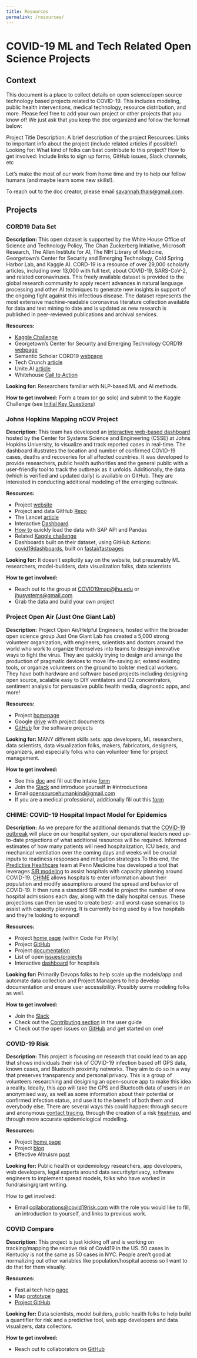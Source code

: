 ```yaml
---
title: Resources
permalink: /resources/
---
```


# COVID-19 ML and Tech Related Open Science Projects

## Context

This document is a place to collect details on open science/open source technology based projects related to COVID-19. This includes modeling, public health interventions, medical technology, resource distribution, and more. Please feel free to add your own project or other projects that you know of! We just ask that you keep the doc organized and follow the format below:

Project Title
Description: A brief description of the project
Resources: Links to important info about the project (include related articles if possible!)
Looking for: What kind of folks can best contribute to this project?
How to get involved: Include links to sign up forms, GitHub issues, Slack channels, etc

Let’s make the most of our work from home time and try to help our fellow humans (and maybe learn some new skills!). 

To reach out to the doc creator, please email savannah.thais@gmail.com.

## Projects

### CORD19 Data Set

**Description:** This open dataset is supported by the White House Office of Science and Technology Policy, The Chan Zuckerberg Initiative, Microsoft Research, The Allen Institute for AI, The NIH Library of Medicine, Georgetown’s Center for Security and Emerging Technology, Cold Spring Harbor Lab, and Kaggle AI. CORD-19 is a resource of over 29,000 scholarly articles, including over 13,000 with full text, about COVID-19, SARS-CoV-2, and related coronaviruses. This freely available dataset is provided to the global research community to apply recent advances in natural language processing and other AI techniques to generate new insights in support of the ongoing fight against this infectious disease. The dataset represents the most extensive machine-readable coronavirus literature collection available for data and text mining to date and is updated as new research is published in peer-reviewed publications and archival services.

**Resources:**
  * [Kaggle Challenge](https://www.kaggle.com/allen-institute-for-ai/CORD-19-research-challenge)
  * Georgetown’s Center for Security and Emerging Technology CORD19 [webpage](http://cset.georgetown.edu/covid-19-open-research-dataset-cord-19/)
  * Semantic Scholar CORD19 [webpage](https://pages.semanticscholar.org/coronavirus-research)
  * Tech Crunch [article](https://techcrunch.com/2020/03/16/coronavirus-machine-learning-cord-19-chan-zuckerberg-ostp/)
  * Unite.AI [article](https://www.unite.ai/open-data-set-on-covid-19-released-for-machine-learning/)
  * Whitehouse [Call to Action](https://www.whitehouse.gov/briefings-statements/call-action-tech-community-new-machine-readable-covid-19-dataset/)

**Looking for:** Researchers familiar with NLP-based ML and AI methods.

**How to get involved:** 
Form a team (or go solo) and submit to the Kaggle Challenge (see [Initial Key Questions](https://www.kaggle.com/allen-institute-for-ai/CORD-19-research-challenge/tasks))

### Johns Hopkins Mapping nCOV Project

**Description:** This team has developed an [interactive web-based dashboard](https://www.arcgis.com/apps/opsdashboard/index.html#/bda7594740fd40299423467b48e9ecf6) hosted by the Center for Systems Science and Engineering (CSSE) at Johns Hopkins University, to visualize and track reported cases in real-time. The dashboard illustrates the location and number of confirmed COVID-19 cases, deaths and recoveries for all affected countries. It was developed to provide researchers, public health authorities and the general public with a user-friendly tool to track the outbreak as it unfolds. Additionally, the data (which is verified and updated daily) is available on GitHub. They are interested in conducting additional modeling of the emerging outbreak.

**Resources:**
  * Project [website](https://systems.jhu.edu/research/public-health/ncov/)
  * Project and data GitHub [Repo](https://github.com/CSSEGISandData/COVID-19)
  * The Lancet [article](https://www.thelancet.com/journals/laninf/article/PIIS1473-3099(20)30120-1/fulltext)
  * Interactive [Dashboard](https://www.arcgis.com/apps/opsdashboard/index.html#/bda7594740fd40299423467b48e9ecf6)
  * [How to](https://blogs.sap.com/2020/03/11/quickly-load-covid-19-data-with-hana_ml-and-see-with-dbeaver/) quickly load the data with SAP API and Pandas
  * Related [Kaggle challenge](https://www.kaggle.com/sudalairajkumar/novel-corona-virus-2019-dataset)
  * Dashboards built on their dataset, using GitHub Actions: [covid19dashboards](http://covid19dashboards.com/), built on [fastai/fastpages](https://github.com/fastai/fastpages)

**Looking for:** It doesn’t explicitly say on the website, but presumably ML researchers, model-builders, data visualization folks, data scientists

**How to get involved:**
  * Reach out to the group at COVID19map@jhu.edu or jhusystems@gmail.com
  * Grab the data and build your own project

### Project Open Air (Just One Giant Lab)

**Description:** Project Open Air/Helpful Engineers, hosted within the broader open science group Just One Giant Lab has created a 5,000 strong volunteer organization, with engineers, scientists and doctors around the world who work to organize themselves into teams to design innovative ways to fight the virus. They are quickly trying to design and arrange the production of pragmatic devices to move life-saving air, extend existing tools, or organize volunteers on the ground to bolster medical workers. They have both hardware and software based projects including designing open source, scalable easy to DIY ventilators and O2 concentrators, sentiment analysis for persuasive public health media, diagnostic apps, and more!

**Resources:**
  * Project [homepage](https://app.jogl.io/project/121#about)
  * Google [drive](https://drive.google.com/drive/folders/1qtQlHXeLzfgIWJPnlad803tzfmr0Z_7_) with project documents
  * [GitHub](https://github.com/Helpful-Engineers/resources) for the software projects

**Looking for:** MANY different skills sets: app developers, ML researchers, data scientists, data visualization folks, makers, fabricators, designers, organizers, and especially folks who can volunteer time for project management.

**How to get involved:**
  * See this [doc](https://docs.google.com/document/d/1cM87eJdXhP_8e9gJJZ_SnZXdo_huWsBmMzcqYWbhEOg/edit) and fill out the intake [form](https://docs.google.com/forms/d/e/1FAIpQLScu-4OOB5dGLWoSIA33CkAH__LE6b_M2PKRh0z6PMavL39uUQ/viewform)
  * Join the [Slack](https://helpfulengineering.slack.com/join/shared_invite/zt-cuftcntg-BDc~3oBJ7izijjdmZ6CxZg) and introduce yourself in #introductions
  * Email opensourcehumankind@gmail.com 
  * If you are a medical professional, additionally fill out this [form](https://docs.google.com/forms/d/e/1FAIpQLSd8-pTFJKu8goc601K7Q9ZQ2LzQtGfwnKHWFYITzVVYEAnV-w/viewform)

### CHIME: COVID-19 Hospital Impact Model for Epidemics

**Description:** As we prepare for the additional demands that the [COVID-19 outbreak](https://www.cdc.gov/coronavirus/2019-nCoV/index.html) will place on our hospital system, our operational leaders need up-to-date projections of what additional resources will be required. Informed estimates of how many patients will need hospitalization, ICU beds, and mechanical ventilation over the coming days and weeks will be crucial inputs to readiness responses and mitigation strategies.To this end, the [Predictive Healthcare](http://predictivehealthcare.pennmedicine.org/) team at Penn Medicine has developed a tool that leverages [SIR modeling](https://mathworld.wolfram.com/SIRModel.html) to assist hospitals with capacity planning around COVID-19. [CHIME](https://github.com/pennsignals/chime) allows hospitals to enter information about their population and modify assumptions around the spread and behavior of COVID-19. It then runs a standard SIR model to project the number of new hospital admissions each day, along with the daily hospital census. These projections can then be used to create best- and worst-case scenarios to assist with capacity planning. It is currently being used by a few hospitals and they’re looking to expand!

**Resources:**
  * Project [home page](https://codeforphilly.org/projects/chime) (within Code For Philly)
  * Project [GitHub](https://github.com/CodeForPhilly/chime)
  * Project [documentation](https://codeforphilly.github.io/chime/)
  * List of open [issues/projects](https://github.com/codeforphilly/chime/issues)
  * Interactive [dashboard](https://penn-chime.phl.io/) for hospitals

**Looking for:** Primarily Devops folks to help scale up the models/app and automate data collection and Project Managers to help develop documentation and ensure user accessibility. Possibly some modeling folks as well.

**How to get involved:**
  * Join the [Slack](https://codeforphilly.org/chat?channel=covid19-chime-penn)
  * Check out the [Contributing section](https://codeforphilly.github.io/chime/CONTRIBUTING.html) in the user guide
  * Check out the open issues on [GitHub](https://github.com/codeforphilly/chime/issues) and get started on one!

### COVID-19 Risk

**Description:** This project is focusing on research that could lead to an app that shows individuals their risk of COVID-19 infection based off GPS data, known cases, and Bluetooth proximity networks. They aim to do so in a way that preserves transparency and personal privacy. This is a  group of volunteers researching and designing an open-source app to make this idea a reality. Ideally, this app will take the GPS and Bluetooth data of users in an anonymised way, as well as some information about their potential or confirmed infection status, and use it to the benefit of both them and everybody else. There are several ways this could happen: through secure and anonymous [contact tracing](http://covid19risk.com/CSCT.pdf), through the creation of a risk [heatmap](http://covid19risk.com/heatmap), and through more accurate epidemiological modelling.

**Resources:**
  * Project [home page](https://www.covid19risk.com/)
  * Project [blog](https://www.covid19risk.com/blog.html)
  * Effective Altruism [post](https://forum.effectivealtruism.org/posts/8chk6DHZXctGHtNoz/covid-19-risk-assessment-app-idea-for-vetting-and-discussion)

**Looking for:** Public health or epidemiology researchers, app developers, web developers, legal experts around data security/privacy, software engineers to implement spread models, folks who have worked in fundraising/grant writing.

How to get involved:
  * Email [collaborations@covid19risk.com](mailto:collaborations@covid19risk.com) with the role you would like to fill, an introduction to yourself, and links to previous work.

### COVID Compare

**Description:** This project is just kicking off and is working on tracking/mapping the relative risk of Covid19 in the US. 50 cases in Kentucky is not the same as 50 cases in NYC. People aren’t good at normalizing out other variables like population/hospital access so I want to do that for them visually. 

**Resources:**
  * Fast.ai tech help [page](https://forums.fast.ai/t/help-with-algorithm-for-covid19-relative-risk/65328)
  * Map [prototype](https://covidcompare.com/)
  * [Project GitHub](https://github.com/rbracco/covidcompare)

**Looking for:** Data scientists, model builders, public health folks to help build a quantifier for risk and a predictive tool, web app developers and data visualizers, data collectors.

**How to get involved:**
  * Reach out to collaborators on [GitHub](https://github.com/rbracco/covidcompare)


